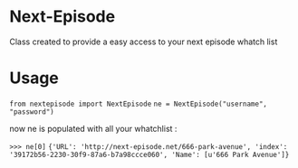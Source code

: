 # Next-Episode

Class created to provide a easy access to your next episode whatch list

# Usage

`from nextepisode import NextEpisode`
`ne = NextEpisode("username", "password")`

now ne is populated with all your whatchlist :

`>>> ne[0]`
`{'URL': 'http://next-episode.net/666-park-avenue', 'index': '39172b56-2230-30f9-87a6-b7a98ccce060', 'Name': [u'666 Park Avenue']}`
